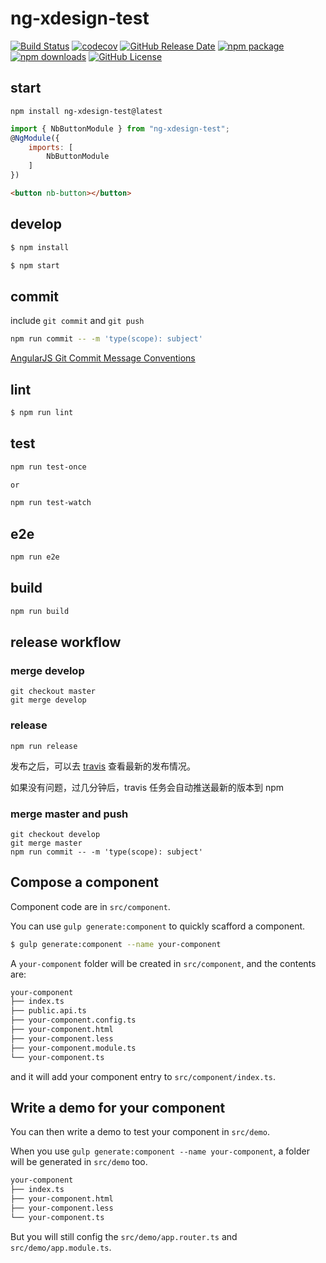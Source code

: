 # ng-xdesign-test

[![Build Status](https://travis-ci.com/laixiangran/ng-xdesign-test.svg?branch=develop)](https://travis-ci.com/laixiangran/ng-xdesign-test)
[![codecov](https://codecov.io/gh/laixiangran/ng-xdesign-test/branch/develop/graph/badge.svg)](https://codecov.io/gh/laixiangran/ng-xdesign-test)
[![GitHub Release Date](https://img.shields.io/github/release-date/laixiangran/ng-xdesign-test.svg)](https://github.com/laixiangran/ng-xdesign-test/releases)
[![npm package](https://img.shields.io/npm/v/ng-xdesign-test.svg)](https://www.npmjs.com/package/ng-xdesign-test)
[![npm downloads](https://img.shields.io/npm/dm/ng-xdesign-test.svg)](https://www.npmjs.com/package/ng-xdesign-test)
[![GitHub License](https://img.shields.io/github/license/laixiangran/ng-xdesign-test.svg)](https://github.com/laixiangran/ng-xdesign-test/blob/master/LICENSE)

## start

```base
npm install ng-xdesign-test@latest
```

```javascript
import { NbButtonModule } from "ng-xdesign-test";
@NgModule({
    imports: [
        NbButtonModule
    ]
})
```

```html
<button nb-button></button>
```

## develop

```bash
$ npm install

$ npm start
```

## commit

include `git commit` and `git push`

```bash
npm run commit -- -m 'type(scope): subject'
```

[AngularJS Git Commit Message Conventions](https://docs.google.com/document/d/1QrDFcIiPjSLDn3EL15IJygNPiHORgU1_OOAqWjiDU5Y/edit#)

## lint

```bash
$ npm run lint
```

## test

```bash
npm run test-once

or

npm run test-watch
```

## e2e

```bash
npm run e2e
```

## build

```bash
npm run build
```

## release workflow

### merge develop

```
git checkout master
git merge develop
```

### release

```
npm run release
```

发布之后，可以去 [travis](https://travis-ci.com/laixiangran/ng-xdesign) 查看最新的发布情况。

如果没有问题，过几分钟后，travis 任务会自动推送最新的版本到 npm

### merge master and push

```
git checkout develop
git merge master
npm run commit -- -m 'type(scope): subject'
```

## Compose a component

Component code are in `src/component`.

You can use `gulp generate:component` to quickly scafford a component.

```bash
$ gulp generate:component --name your-component
```

A `your-component` folder will be created in `src/component`, and the contents are:

```bash
your-component
├── index.ts
├── public.api.ts
├── your-component.config.ts
├── your-component.html
├── your-component.less
├── your-component.module.ts
└── your-component.ts
```

and it will add your component entry to `src/component/index.ts`.

## Write a demo for your component

You can then write a demo to test your component in `src/demo`.

When you use `gulp generate:component --name your-component`, a folder will be generated in `src/demo` too.

```bash
your-component
├── index.ts
├── your-component.html
├── your-component.less
└── your-component.ts
```

But you will still config the `src/demo/app.router.ts` and `src/demo/app.module.ts`.

